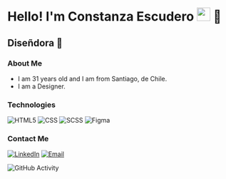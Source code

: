 <h1>Hello! I'm Constanza Escudero <img src="https://raw.githubusercontent.com/iampavangandhi/iampavangandhi/master/gifs/Hi.gif" width="30px"> 🚀</h1>
<h2>Diseñdora 🎨</h2>

### About Me
- I am 31 years old and I am from Santiago, de Chile.
- I am a Designer.

### Technologies
  ![HTML5](https://img.shields.io/badge/-HTML5-333333?style=flat&logo=HTML5)
  ![CSS](https://img.shields.io/badge/-CSS-333333?style=flat&logo=CSS3&logoColor=1572B6)
  ![SCSS](https://img.shields.io/badge/-SCSS-333333?style=flat&logo=SASS&logoColor=CE6B9E)
  ![Figma](https://img.shields.io/badge/-Figma-333333?style=flat&logo=figma)


### Contact Me
<a href="https://www.linkedin.com/in/constanza-escudero/"><img alt="LinkedIn" src="https://img.shields.io/badge/LinkedIn-Constanza%20Escudero-blue?style=flat-square&logo=linkedin"></a>
<a href="conti.escudero@gmail.com"><img alt="Email" src="https://img.shields.io/badge/Gmail-conti.escudero@gmail.com-blue?style=flat-square&logo=gmail"></a>  

![GitHub Activity](https://github-readme-stats.vercel.app/api?username=Contiesc&show_icons=true)
